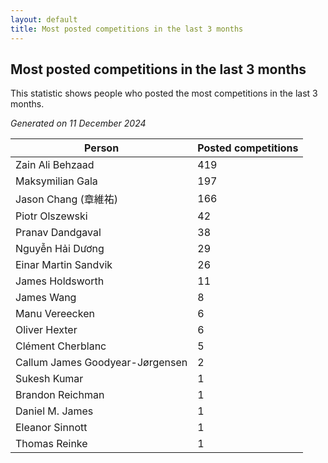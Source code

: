```yaml
---
layout: default
title: Most posted competitions in the last 3 months
---
```

## Most posted competitions in the last 3 months
This statistic shows people who posted the most competitions in the last 3 months.

*Generated on 11 December 2024*

| Person | Posted competitions |
| --- | --- |
| Zain Ali Behzaad | 419 |
| Maksymilian Gala | 197 |
| Jason Chang (章維祐) | 166 |
| Piotr Olszewski | 42 |
| Pranav Dandgaval | 38 |
| Nguyễn Hải Dương | 29 |
| Einar Martin Sandvik | 26 |
| James Holdsworth | 11 |
| James Wang | 8 |
| Manu Vereecken | 6 |
| Oliver Hexter | 6 |
| Clément Cherblanc | 5 |
| Callum James Goodyear-Jørgensen | 2 |
| Sukesh Kumar | 1 |
| Brandon Reichman | 1 |
| Daniel M. James | 1 |
| Eleanor Sinnott | 1 |
| Thomas Reinke | 1 |
